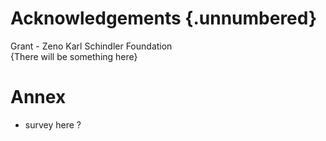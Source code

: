 # Acknowledgements {.unnumbered}

Grant - Zeno Karl Schindler Foundation 
\
{There will be something here}


# Annex

- survey here ?

